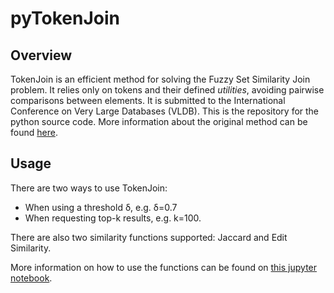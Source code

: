 # pyTokenJoin

## Overview

TokenJoin is an efficient method for solving the Fuzzy Set Similarity Join problem. It relies only on tokens and their defined _utilities_, avoiding pairwise comparisons between elements. It is submitted to the International Conference on Very Large Databases (VLDB). This is the repository for the python source code. More information about the original method can be found [here](https://github.com/alexZeakis/TokenJoin).

## Usage

There are two ways to use TokenJoin:
- When using a threshold δ, e.g. δ=0.7
- When requesting top-k results, e.g. k=100.

There are also two similarity functions supported: Jaccard and Edit Similarity.

More information on how to use the functions can be found on [this jupyter notebook](https://github.com/alexZeakis/pyTokenJoin/blob/main/demos/Demo.ipynb). 
